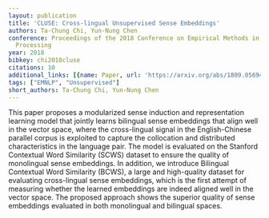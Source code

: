 ```yaml
---
layout: publication
title: 'CLUSE: Cross-lingual Unsupervised Sense Embeddings'
authors: Ta-Chung Chi, Yun-Nung Chen
conference: Proceedings of the 2018 Conference on Empirical Methods in Natural Language
  Processing
year: 2018
bibkey: chi2018cluse
citations: 10
additional_links: [{name: Paper, url: 'https://arxiv.org/abs/1809.05694'}]
tags: ["EMNLP", "Unsupervised"]
short_authors: Ta-Chung Chi, Yun-Nung Chen
---
```

This paper proposes a modularized sense induction and representation learning
model that jointly learns bilingual sense embeddings that align well in the
vector space, where the cross-lingual signal in the English-Chinese parallel
corpus is exploited to capture the collocation and distributed characteristics
in the language pair. The model is evaluated on the Stanford Contextual Word
Similarity (SCWS) dataset to ensure the quality of monolingual sense
embeddings. In addition, we introduce Bilingual Contextual Word Similarity
(BCWS), a large and high-quality dataset for evaluating cross-lingual sense
embeddings, which is the first attempt of measuring whether the learned
embeddings are indeed aligned well in the vector space. The proposed approach
shows the superior quality of sense embeddings evaluated in both monolingual
and bilingual spaces.